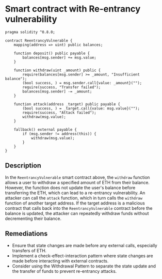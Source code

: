 # Smart contract with Re-entrancy vulnerability

```solidity
pragma solidity ^0.8.0;

contract ReentrancyVulnerable {
    mapping(address => uint) public balances;

    function deposit() public payable {
        balances[msg.sender] += msg.value;
    }

    function withdraw(uint _amount) public {
        require(balances[msg.sender] >= _amount, "Insufficient balance");
        (bool success, ) = msg.sender.call{value: _amount}("");
        require(success, "Transfer failed");
        balances[msg.sender] -= _amount;
    }

    function attack(address _target) public payable {
        (bool success, ) = _target.call{value: msg.value}("");
        require(success, "Attack failed");
        withdraw(msg.value);
    }

    fallback() external payable {
        if (msg.sender != address(this)) {
            withdraw(msg.value);
        }
    }
}
```

## Description

In the `ReentrancyVulnerable` smart contract above, the `withdraw` function allows a user to withdraw a specified amount of ETH from their balance. However, the function does not update the user's balance before transferring the ETH, which can lead to a re-entrancy vulnerability. An attacker can call the `attack` function, which in turn calls the `withdraw` function of another target address. If the target address is a malicious contract that calls back into the `ReentrancyVulnerable` contract before the balance is updated, the attacker can repeatedly withdraw funds without decrementing their balance.

## Remediations

- Ensure that state changes are made before any external calls, especially transfers of ETH.
- Implement a check-effect-interaction pattern where state changes are made before interacting with external contracts.
- Consider using the Withdrawal Pattern to separate the state update and the transfer of funds to prevent re-entrancy attacks.